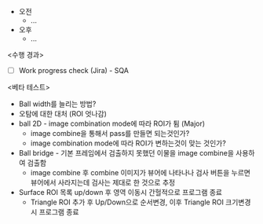 - 오전
	- ...
- 오후
	- ...

<수행 경과>
- [ ] Work progress check (Jira) - SQA

<베타 테스트>
- Ball width를 늘리는 방법?
- 오탐에 대한 대처 (ROI 엇나감)
- ball 2D - image combination mode에 따라 ROI가 튐 (Major)
	- image combine을 통해서 pass를 만들면 되는것인가?
	- image combination mode에 따라 ROI가 변하는것이 맞는 것인가?
- Ball bridge - 기본 프레임에서 검출하지 못했던 이물을 image combine을 사용하여 검출함
	- image combine 후 combine 이미지가 뷰어에 나타나나 검사 버튼을 누르면 뷰어에서 사라지는데 검사는 제대로 한 것으로 추정
- Surface ROI 목록 up/down 후 영역 이동시 간헐적으로 프로그램 종료
	- Triangle ROI 추가 후 Up/Down으로 순서변경, 이후 Triangle ROI 크기변경시 프로그램 종료


